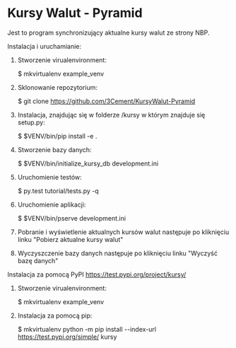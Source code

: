 # Kursy Walut - Pyramid

Jest to program synchronizujący aktualne kursy walut ze strony NBP.

Instalacja i uruchamianie:

1. Stworzenie virualenvironment:

	$ mkvirtualenv example_venv	
2. Sklonowanie repozytorium:

 	$ git clone https://github.com/3Cement/KursyWalut-Pyramid
3. Instalacja, znajdując się w folderze /kursy w którym znajduje się setup.py:
	
	$ $VENV/bin/pip install -e .
4. Stworzenie bazy danych:
	
	$ $VENV/bin/initialize_kursy_db development.ini
5. Uruchomienie testów:
	
	$ py.test tutorial/tests.py -q
6. Uruchomienie aplikacji:
	
	$ $VENV/bin/pserve development.ini

7. Pobranie i wyświetlenie aktualnych kursów walut następuje po kliknięciu linku "Pobierz aktualne kursy walut"

8. Wyczyszczenie bazy danych następuje po kliknięciu linku "Wyczyść bazę danych"


Instalacja za pomocą PyPI https://test.pypi.org/project/kursy/

1. Stworzenie virualenvironment:
	
	$ mkvirtualenv example_venv
2. Instalacja za pomocą pip:

	$ mkvirtualenv python -m pip install --index-url https://test.pypi.org/simple/ kursy
